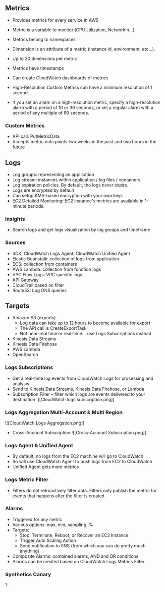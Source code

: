 ## Metrics
- Provides metrics for every service in AWS
- Metric is a variable to monitor (CPUUtilization, NetworkIn…)
- Metrics belong to namespaces
- Dimension is an attribute of a metric (instance id, environment, etc…).
- Up to 30 dimensions per metric
- Metrics have timestamps
- Can create CloudWatch dashboards of metrics

- High-Resolution Custom Metrics can have a minimum resolution of 1 second.
- If you set an alarm on a high-resolution metric, specify a high-resolution alarm with a period of 10 or 30 seconds, or set a regular alarm with a period of any multiple of 60 seconds.

### Custom Metrics
- API call: PutMetricData
- Accepts metric data points two weeks in the past and two hours in the future

## Logs
- Log groups: representing an application
- Log stream: instances within application / log files / containers
- Log expiration policies. By default, the logs never expire.
- Logs are encrypted by default
- Can setup KMS-based encryption with your own keys
- EC2 Detailed Monitoring: EC2 instance's metrics are available in 1-minute periods.

### Insights
- Search logs and get logs visualization by log groups and timeframe

### Sources
- SDK, CloudWatch Logs Agent, CloudWatch Unified Agent
- Elastic Beanstalk: collection of logs from application
- ECS: collection from containers
- AWS Lambda: collection from function logs
- VPC Flow Logs: VPC specific logs
- API Gateway
- CloudTrail based on filter
- Route53: Log DNS queries

## Targets
- Amazon S3 (exports)
	- Log data can take up to 12 hours to become available for export
	- The API call is CreateExportTask
	- Not near-real time or real-time… use Logs Subscriptions instead
- Kinesis Data Streams
- Kinesis Data Firehose
- AWS Lambda
- OpenSearch

### Logs Subscriptions
- Get a real-time log events from CloudWatch Logs for processing and analysis
- Send to Kinesis Data Streams, Kinesis Data Firehose, or Lambda
- Subscription Filter – filter which logs are events delivered to your destination
![[CloudWatch logs subscription.png]]

### Logs Aggregation Multi-Account & Multi Region

![[CloudWatch Logs Aggregation.png]]

- Cross-Account Subscription
![[Cross-Account Subscription.png]]

### Logs Agent & Unified Agent
- By default, no logs from the EC2 machine will go to CloudWatch
- So will use CloudWatch Agent to push logs from EC2 to CloudWatch
- Unified Agent gets more metrics

### Logs Metric Filter
- Filters do not retroactively filter data. Filters only publish the metric for events that happens after the filter is created.

### Alarms
- Triggered for any metric
- Various options: max, min, sampling, %
- Targets:
	- Stop, Terminate, Reboot, or Recover an EC2 Instance
	- Trigger Auto Scaling Action
	- Send notification to SNS (from which you can do pretty much anything)
- Composite Alarms: combined alarms, AND and OR conditions
- Alarms can be created based on CloudWatch Logs Metrics Filter

### Synthetics Canary
?
